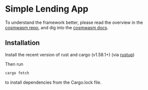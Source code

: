 # Simple Lending App

To understand the framework better, please read the overview in the
[cosmwasm repo](https://github.com/CosmWasm/cosmwasm/blob/master/README.md),
and dig into the [cosmwasm docs](https://www.cosmwasm.com).

## Installation

Install the recent version of rust and cargo (v1.58.1+)
(via [rustup](https://rustup.rs/))

Then run 
```sh
cargo fetch
```
to install dependencies from the Cargo.lock file.
